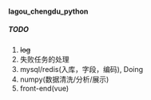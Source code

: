 #### lagou_chengdu_python

##### TODO
1. ~~log~~
1. 失败任务的处理
2. mysql/redis(入库，字段，编码), Doing
3. numpy(数据清洗/分析/展示)
4. front-end(vue)

